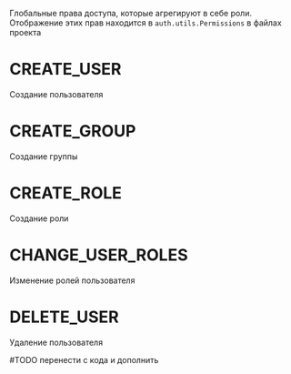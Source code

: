 Глобальные  права доступа, которые агрегируют в себе роли. Отображение этих прав находится в `auth.utils.Permissions` в файлах проекта
# CREATE_USER 
  
Создание пользователя
# CREATE_GROUP
Создание группы
# CREATE_ROLE
Создание роли
# CHANGE_USER_ROLES
Изменение ролей пользователя
# DELETE_USER
Удаление пользователя

#TODO перенести с кода и дополнить